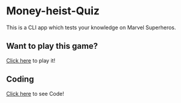 
# Money-heist-Quiz

This is a CLI app which tests your knowledge on Marvel Superheros.

## Want to play this game?
[Click here](https://replit.com/@VishalMakwana23/Practical-3-CLI-Quiz-app-in-Nodejs-1?v=1) to play it!


## Coding
[Click here](https://github.com/Hardikkyada/-CLI-Quiz-app/blob/main/index.js) to see Code!
